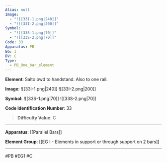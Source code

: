 ```yaml
---
Alias: null
Image:
  - "![[33I-1.png|240]]"
  - "![[33I-2.png|200]]"
Symbol:
  - "![[33S-1.png|70]]"
  - "![[33S-2.png|70]]"
Code: 33
Apparatus: PB
EG: I
DV: C
Type:
  - PB_One_bar_element
---
```

**Element**: Salto bwd to handstand. Also to one rail.

**Image**:
![[33I-1.png|240]]
![[33I-2.png|200]]

**Symbol**:
![[33S-1.png|70]]
![[33S-2.png|70]]

**Code Identification Number**: 33

>**Difficulty Value**: C

___
**Apparatus**: [[Parallel Bars]]

**Element Group**: [[EG I - Elements in support or through support on 2 bars]]
___
#PB #EG1 #C
